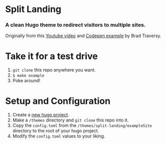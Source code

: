 # Split Landing
### A clean Hugo theme to redirect visitors to multiple sites.

Originally from this [Youtube video](https://www.youtube.com/watch?v=oRmQN244Ir0) and [Codepen example](https://codepen.io/bradtraversy/pen/dJzzdB) by Brad Traversy.

# Take it for a test drive

1. `git clone` this repo anywhere you want.
2. `$ make example`
1. Poke around!

# Setup and Configuration
1. Create a [new hugo project](https://gohugo.io/overview/installing/).
1. Make a `/themes` directory and `git clone` this repo into it.
1. Copy the `config.toml` from the `/themes/split-landing/exampleSite` directory to the root of your hugo project.
1. Modify the `config.toml` values to your liking.